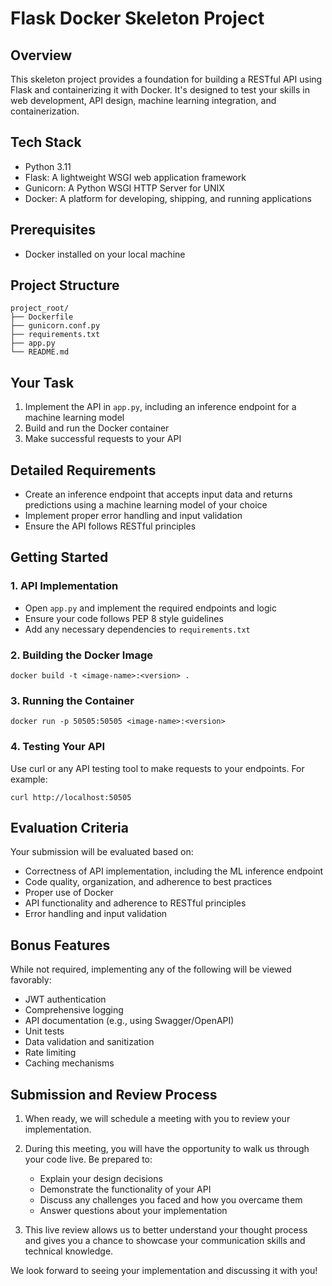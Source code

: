 # Flask Docker Skeleton Project

## Overview
This skeleton project provides a foundation for building a RESTful API using Flask and containerizing it with Docker. It's designed to test your skills in web development, API design, machine learning integration, and containerization.

## Tech Stack
- Python 3.11
- Flask: A lightweight WSGI web application framework
- Gunicorn: A Python WSGI HTTP Server for UNIX
- Docker: A platform for developing, shipping, and running applications

## Prerequisites
- Docker installed on your local machine

## Project Structure
```
project_root/
├── Dockerfile
├── gunicorn.conf.py
├── requirements.txt
├── app.py
└── README.md
```

## Your Task
1. Implement the API in `app.py`, including an inference endpoint for a machine learning model
2. Build and run the Docker container
3. Make successful requests to your API

## Detailed Requirements
- Create an inference endpoint that accepts input data and returns predictions using a machine learning model of your choice
- Implement proper error handling and input validation
- Ensure the API follows RESTful principles

## Getting Started

### 1. API Implementation
- Open `app.py` and implement the required endpoints and logic
- Ensure your code follows PEP 8 style guidelines
- Add any necessary dependencies to `requirements.txt`

### 2. Building the Docker Image
```
docker build -t <image-name>:<version> .
```

### 3. Running the Container
```
docker run -p 50505:50505 <image-name>:<version>
```

### 4. Testing Your API
Use curl or any API testing tool to make requests to your endpoints. For example:
```
curl http://localhost:50505
```

## Evaluation Criteria
Your submission will be evaluated based on:
- Correctness of API implementation, including the ML inference endpoint
- Code quality, organization, and adherence to best practices
- Proper use of Docker
- API functionality and adherence to RESTful principles
- Error handling and input validation

## Bonus Features
While not required, implementing any of the following will be viewed favorably:
- JWT authentication
- Comprehensive logging
- API documentation (e.g., using Swagger/OpenAPI)
- Unit tests
- Data validation and sanitization
- Rate limiting
- Caching mechanisms

## Submission and Review Process

1. When ready, we will schedule a meeting with you to review your implementation.

2. During this meeting, you will have the opportunity to walk us through your code live. Be prepared to:
   - Explain your design decisions
   - Demonstrate the functionality of your API
   - Discuss any challenges you faced and how you overcame them
   - Answer questions about your implementation

3. This live review allows us to better understand your thought process and gives you a chance to showcase your communication skills and technical knowledge.

We look forward to seeing your implementation and discussing it with you!